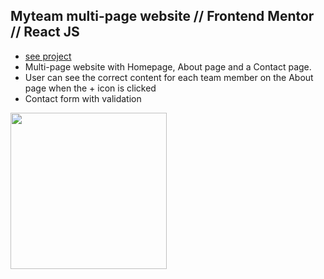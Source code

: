 ## Myteam multi-page website // Frontend Mentor // React JS

- [see project]()
- Multi-page website with Homepage, About page and a Contact page.
- User can see the correct content for each team member on the About page when the + icon is clicked
- Contact form with validation

<p align-items: center>
    <img src='./readme-images/Screenshot-countries-01.png' width='250'>
</p>
<br/>
